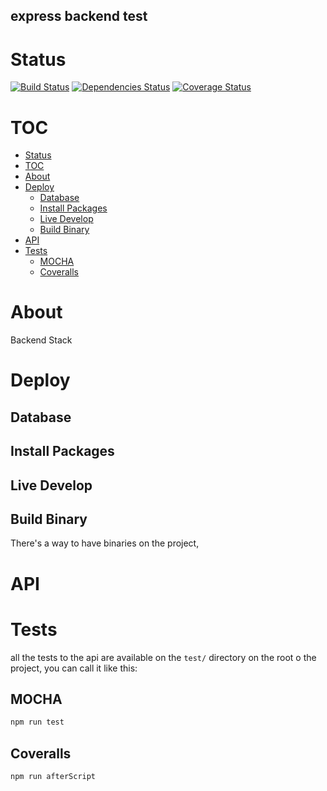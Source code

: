 express backend test
-----


# Status

[![Build Status](https://travis-ci.com/TheYakuza/express-backend.svg?branch=develop)](https://travis-ci.com/TheYakuza/express-backend)
[![Dependencies Status](https://david-dm.org/TheYakuza/express-backend.svg)](https://david-dm.org/TheYakuza/express-backend)
[![Coverage Status](https://coveralls.io/repos/github/TheYakuza/express-backend/badge.svg?branch=develop)](https://coveralls.io/github/TheYakuza/express-backend?branch=develop)

# TOC
<!-- TOC depthFrom:1 depthTo:6 withLinks:1 updateOnSave:1 orderedList:0 -->

- [Status](#status)
- [TOC](#toc)
- [About](#about)
- [Deploy](#deploy)
	- [Database](#database)
	- [Install Packages](#install-packages)
	- [Live Develop](#live-develop)
	- [Build Binary](#build-binary)
- [API](#api)
- [Tests](#tests)
	- [MOCHA](#mocha)
	- [Coveralls](#coveralls)

<!-- /TOC -->

# About
Backend Stack

# Deploy
## Database

## Install Packages


## Live Develop


## Build Binary
There's a way to have binaries on the project,

# API

# Tests
all the tests to the api are available on the `test/` directory on the root o the project, you can call it like this:

## MOCHA

```bash
npm run test
```
## Coveralls

```bash
npm run afterScript
```
